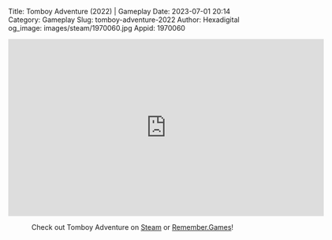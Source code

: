 Title: Tomboy Adventure (2022) | Gameplay
Date: 2023-07-01 20:14
Category: Gameplay
Slug: tomboy-adventure-2022
Author: Hexadigital
og_image: images/steam/1970060.jpg
Appid: 1970060

<center><iframe src="https://www.youtube.com/embed/C9Xn4-ozLxk?feature=oembed" allow="accelerometer; autoplay; encrypted-media; gyroscope; picture-in-picture" width="640" height="360" frameborder="0"></iframe>

Check out Tomboy Adventure on [Steam](https://store.steampowered.com/app/1970060/?curator_clanid=34633900) or [Remember.Games](https://remember.games/game/6506/tomboy-adventure/)!</center>